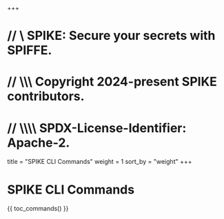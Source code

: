 +++
# //    \\ SPIKE: Secure your secrets with SPIFFE.
# //  \\\\\ Copyright 2024-present SPIKE contributors.
# // \\\\\\\ SPDX-License-Identifier: Apache-2.

title = "SPIKE CLI Commands"
weight = 1
sort_by = "weight"
+++

# SPIKE CLI Commands

{{ toc_commands() }}

